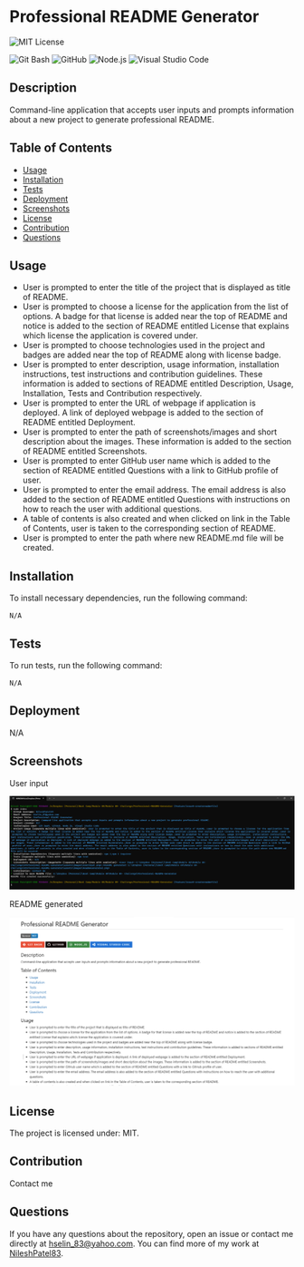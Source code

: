 
# Professional README Generator

![MIT License](https://img.shields.io/badge/license-MIT-blue.svg)

![Git Bash](https://img.shields.io/badge/GIT%20Bash-E44C30?style=for-the-badge&logo=git&logoColor=white)
![GitHub](https://img.shields.io/badge/GitHub-100000?style=for-the-badge&logo=github&logoColor=white)
![Node.js](https://img.shields.io/badge/Node.js-43853D?style=for-the-badge&logo=node.js&logoColor=white)
![Visual Studio Code](https://img.shields.io/badge/Visual%20Studio%20Code-0078d7.svg?style=for-the-badge&logo=visual-studio-code&logoColor=white)

## Description
Command-line application that accepts user inputs and prompts information about a new project to generate professional README.

## Table of Contents
* [Usage](#usage)
* [Installation](#installation)
* [Tests](#tests)
* [Deployment](#deployment)
* [Screenshots](#screenshots)
* [License](#license)
* [Contribution](#contribution)
* [Questions](#questions)

## Usage

- User is prompted to enter the title of the project that is displayed as title of README.
- User is prompted to choose a license for the application from the list of options. A badge for that license is added near the top of README and notice is added to the section of README entitled License that explains which license the application is covered under.
- User is prompted to choose technologies used in the project and badges are added near the top of README along with license badge.
- User is prompted to enter description, usage information, installation instructions, test instructions and contribution guidelines. These information is added to sections of README entitled Description, Usage, Installation, Tests and Contribution respectively.
- User is prompted to enter the URL of webpage if application is deployed. A link of deployed webpage is added to the section of README entitled Deployment.
- User is prompted to enter the path of screenshots/images and short description about the images. These information is added to the section of README entitled Screenshots.
- User is prompted to enter GitHub user name which is added to the section of README entitled Questions with a link to GitHub profile of user.
- User is prompted to enter the email address. The email address is also added to the section of README entitled Questions with instructions on how to reach the user with additional questions.
- A table of contents is also created and when clicked on link in the Table of Contents, user is taken to the corresponding section of README.
- User is prompted to enter the path where new README.md file will be created.

## Installation
To install necessary dependencies, run the following command:
```
N/A
```

## Tests
To run tests, run the following command:
```
N/A
```

## Deployment
N/A

## Screenshots
User input

![UserInput](assets/images/UserInput.png)

README generated

![ReadmeGenerated](assets/images/ReadmeGenerated.png)

## License
The project is licensed under: MIT.

## Contribution
Contact me

## Questions
If you have any questions about the repository, open an issue or contact me directly at hselin_83@yahoo.com. You can find more of my work at [NileshPatel83](https://github.com//NileshPatel83).

